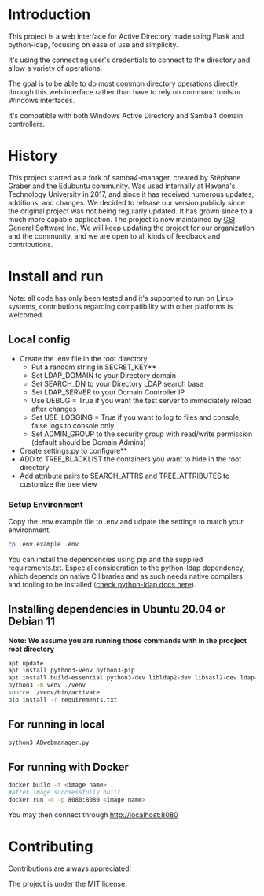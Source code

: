 # Introduction

This project is a web interface for Active Directory made using Flask and
python-ldap, focusing on ease of use and simplicity.

It's using the connecting user's credentials to connect to the
directory and allow a variety of operations.

The goal is to be able to do most common directory operations directly
through this web interface rather than have to rely on command tools or
Windows interfaces.

It's compatible with both Windows Active Directory and Samba4 domain controllers.

# History

This project started as a fork of samba4-manager, created by Stéphane Graber
and the Edubuntu community.
Was used internally at Havana's Technology University in 2017, and since it has
received numerous updates, additions, and changes.
We decided to release our version publicly since the original project was not being
regularly updated. It has grown since to a much more capable application.
The project is now maintained by [GSI General Software Inc.](https://www.generalsoftwareinc.com/)
We will keep updating the project for our organization and the community,
and we are open to all kinds of feedback and contributions.

# Install and run

Note: all code has only been tested and it's supported to run on Linux systems, contributions
regarding compatibility with other platforms is welcomed.

## Local config

* Create the .env file in the root directory
  * Put a random string in SECRET\_KEY**
  * Set LDAP\_DOMAIN to your Directory domain
  * Set SEARCH\_DN to your Directory LDAP search base
  * Set LDAP\_SERVER to your Domain Controller IP
  * Use DEBUG = True if you want the test server to immediately reload after changes
  * Set USE_LOGGING = True if you want to log to files and console, false logs to console only
  * Set ADMIN\_GROUP to the security group with read/write permission (default should be Domain Admins)
* Create settings.py to configure**
* ADD to TREE\_BLACKLIST the containers you want to hide in the root directory
* Add attribute pairs to SEARCH\_ATTRS and TREE\_ATTRIBUTES to customize the tree view

### Setup Environment

Copy the .env.example file to .env and udpate the settings to match your environment.

```sh
cp .env.example .env
```

You can install the dependencies using pip and the supplied requirements.txt. Especial
consideration to the python-ldap dependency, which depends on native C libraries and as such needs
native compilers and tooling to be installed ([check python-ldap docs here](https://www.python-ldap.org/en/python-ldap-3.4.0/installing.html#build-prerequisites)).

## Installing dependencies in Ubuntu 20.04 or Debian 11

 **Note: We assume you are running those commands with in the procject root directory**

```sh
apt update
apt install python3-venv python3-pip
apt install build-essential python3-dev libldap2-dev libsasl2-dev ldap-utils tox lcov valgrind
python3 -m venv ./venv
source ./venv/bin/activate
pip install -r requirements.txt
```

## For running in local

```sh
python3 ADwebmanager.py
```

## For running with Docker

```sh
docker build -t <image name> .
#after image succsessfully built
docker run -d -p 8080:8080 <image name>
```

You may then connect through [http://localhost:8080](http://localhost:8080)

# Contributing

Contributions are always appreciated!

The project is under the MIT license.
